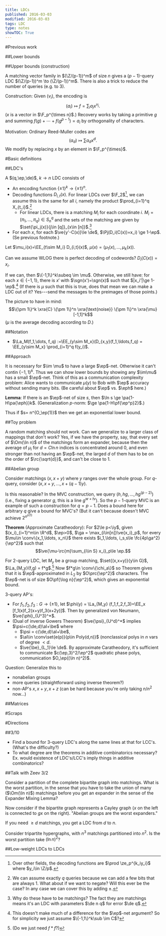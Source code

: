 ```yaml
---
title: LDCs
published: 2016-03-03
modified: 2016-03-03
tags: LDC
type: notes
showTOC: True
---
```


#Previous work

##Lower bounds

##Upper bounds (construction)

A matching vector family in $(\Z/(p-1))^m$ of size $n$ gives a $(p-1)$-query LDC $(\Z/(p-1))^m \to (\Z/(p-1))^m$. There is also a trick to reduce the number of queries (e.g. to 3).

Construction: Given $(v_i)$, the encoding is
$$(a_i)\mapsto f=\sum_i a_j x^{v_j}.$$
($x$ is a vector in $\F_p^{\times n}$.) Recovery works by taking a primitive $g$ and summing $f(g)+\cdots + f(g^{p-1}) = a_i$ by orthogonality of characters.

Motivation: Ordinary Reed-Muller codes are $$(a_d)\mapsto \sum a_d x^d.$$
We modify by replacing $x$ by an element in $\F_p^{\times}$.

#Basic definitions

##LDC's

A $(q,\ep,\de)$, $k\to n$ LDC consists of

* An encoding function $\{\pm1\}^k \to \{\pm 1\}^n$.
* Decoding functions $D_{i,t}(x)$. For linear LDCs over $\F_2$[^f0], we can assume this is the same for all $i$, namely the product $\prod_{i=1}^q X_{t_i}$.[^f1]
    * For linear LDCs, there is a matching $M_i$ for each coordinate $i$. $M_i=(\pi_1,\ldots, \pi_q)\in S_n^q$ and the sets of the matching are given by $\set{\pi_j(x)}{j\in [q]}_{x\in [n]}$.[^f2]
* For each $x$, for each $\ve{y'-C(x)}\le \de$, $\Pj(D_i(C(x))=x_i) \ge 1-\ep$. (Se previous footnote.)

Let $\mu_i(x)=\EE_{t\sim M_i} D_{i,t}(x)$, $\mu(x)=(\mu_1(x),\ldots, \mu_k(x))$.

Can we assume WLOG there is perfect decoding of codewords? $D_i(C(x))=x_i$.

If we can, then $\{-1,1\}^k\subeq \im \mu$. Otherwise, we still have: for each $x\in \{-1,1\}$, there is $x'$ with $\sgn(x')=\sgn(x)$ such that $|x_i'|\ge 1-\ep$.[^f3] (If there is $\mu$ such that this is true, does that mean we can make a LDC out of it? Yes---send the messages to the preimages of those points.)

The picture to have in mind:
$$\{\pm 1\}^k \xra{C} \{\pm 1\}^n \xra{\text{noise}}  \{\pm 1\}^n \xra{\mu} [-1,1]^k$$
($\mu$ is the average decoding according to $D$.)

[^f0]: Over other fields, the decoding functions are $\prod \ze_p^{k_iy_i}$ where $y_i\in \Z/p$.
[^f1]: We can assume exactly $q$ queries because we can add a few bits that are always 1. What about if we want to negate? Will this ever be the case? In any case we can cover this by adding $\pm$.
[^f2]: Why do these have to be matchings? The fact they are matchings means it's an LDC with parameters $\de n q$ for error $\de q$.
[^f3]: This doesn't make much of a difference for the $\ep$-net argument? So for simplicity we just assume $\{-1,1\}^k\sub \im C$?

##Notation

* $\La_M(f_1,\dots, f_q) :=\EE_{y\sim M_x}(D_{x,y}(f_1,\ldots,f_q) = \EE_{y\sim M_x} \prod_{i=1}^q f(y_i)$.

##Approach

It is necessary for $\im \mu$ to have a large $\ep$-net. Otherwise it can't contin $\{-1,1\}^k$. Thus we can show lower bounds by showing any $\im\mu$ has a small $\ep$-net. Think of this as a communication complexity problem: Alice wants to communicate $\mu(y)$ to Bob with $\ep$ accuracy without sending many bits. (Be careful about $\ep$ vs. $\eph$ here.)

**Lemma**: If there is an $\ep$-net of size $s$, then $\ln s \ge \pa{1-H\pa{\eph}}k$. (Generalization $p$-norm: $\ge \pa{1-H\pf{\ep^p}2}$.)

Thus if $s= n^{O_\ep(1)}$ then we get an exponential lower bound.

##Toy problem

A random matching should not work. Can we generalize to a larger class of mappings that don't work? Yes, if we have the property, say, that every set of $\Om(\ln n)$ of the matchings form an expander, because then the average of $\mu_i$ for $d=C\ln n$ indices is concentrated around 0, and even stronger than not having an $\ep$-net, the larged $d$ of them has to be on the order of $\rc{\sqrt{d}}$, and can't be close to 1.

##Abelian group

Consider matchings $(x,x+y)$ where $y$ ranges over the whole group. For $q$-query, consider $(x,x+y,\ldots, x+(q-1)y)$.

Is this reasonable? In the MVC construction, we query $(h,hg,\ldots, hg^{(p-2)})$ (i.e., fixing a generator $g$, this is a line $g^{w+tv}$). So the $p-1$-query MVC is an example of such a construction for $q=p-1$. Does a bound here for arbitrary $q$ give a bound for MVC's? (But it can't because doesn't MVC achieve  $2^{n^{o(1)}}$

**Theorem** (Approximate Caratheodory): For $2\le p<\iy$, given $(x_i)_{i=1}^m\in \R^d$, $\ep>0$, $\ga = \max_{i\in[n]}\ve{x_i}_p$, for every $\mu\in \conv\{x_1,\ldots, x_n\}$ there exists $i_1,\ldots, i_s,s\le \fc{4p\ga^2}{\ep^2}$ such that $$\ve{\mu-\rc{m}\sum_{i\in S} x_i}_p\le \ep.$$

For 2-query LDC, let $M_y$ be a group matching, $\set{(x,x+y)}{y\in G}$, $\La_{M_y}(f,g) = f*g$.[^f4] Now $f*g\in \conv\{\chi_a\}$ so Theorem gives that it is $\ep$-approximated in $L_2$ by $O\prc{\ep^2}$ characters. The $\ep$-net is of size $O\pf{\log n}{\ep^2}$, which gives an exponential bound.

[^f4]: (Do we just need $f*f$?)

3-query AP's:

* For $f_1,f_2,f_3:G\to \{\pm 1\}$, let $\phi(y) = \La_{M_y} (f_1,f_2,f_3)=\EE_x [f_1(x)f_2(x+y)f_3(x+2y)]$. Then by generalized von Neumann, $\ve{\phi}_{U^3}^*$.
*   (Dual of inverse Gowers Theorem) $\ve{\psi}_{U^d}^*$ implies $\psi=c(\de,d)\al+\be$ where
    * $\psi = c(\de,d)\al+\be$,
	* $\al\in \conv\set{e(p)}{p\in Poly(d,n)}$ (nonclassical polys in $n$ vars of degree $<d$.
	* $\ve{\be}_{L_1}\le \de$.
    By approximate Caratheodory, it's sufficient to communicate $c(\ep,3)^2/\ep^2$ quadratic phase polys, communication $O_\ep((\ln n)^2)$. 

Question: Generalize this to

* nonabelian groups
* more queries (straightforward using inverse theorem?)
* non-AP's $x,x+y,x+z$ (can be hard because you're only taking $n/n^2$ now...)

##Matrices

#Scraps

#Directions

##3/10

* Find a bound for 3-query LDC's along the same lines at that for LCC's. (What's the difficulty?)
* To what degree are the theorems in additive combinatorics necessary? Ex. would existence of LDC's/LCC's imply things in additive combinatorics?

##Talk with Zeev 3/2

Consider a partition of the complete bipartite graph into matchings. What is the worst partition, in the sense that you have to take the union of many ($\Om(\ln n)$) matchings before you get an expander in the sense of the Expander Mixing Lemma?

Now consider if the bipartite graph represents a Cayley graph ($x$ on the left is connected to $gx$ on the right). "Abelian groups are the worst expanders."

If you need $\ge d$ matchings, you get a LDC from $d$ to $n$. 

Consider tripartite hypergraphs, with $n^3$ matchings partitioned into $n^2$. Is the worst partition take $(\ln n)^2$?

##Low-weight LDCs to LDCs


